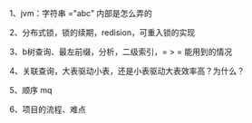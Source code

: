 1、jvm：字符串 ="abc" 内部是怎么弄的

2、分布式锁，锁的续期，redision，可重入锁的实现

3、b树查询、最左前缀，分析，二级索引，= > = 能用到的情况

4、关联查询，大表驱动小表，还是小表驱动大表效率高？为什么？

5、顺序 mq

6、项目的流程、难点



